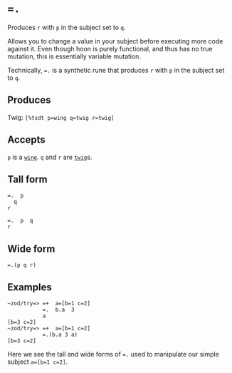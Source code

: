 `=.`
====

Produces `r` with `p` in the subject set to `q`.

Allows you to change a value in your subject before executing
more code against it.  Even though hoon is purely functional, and
thus has no true mutation, this is essentially variable mutation.

Technically, `=.` is a synthetic rune that produces `r` with `p` in the
subject set to `q`.

Produces
--------

Twig: `[%tsdt p=wing q=twig r=twig]`

Accepts
-------

`p` is a [`wing`](). `q` and `r` are [`twig`]()s.

Tall form
---------

    =.  p 
      q
    r

    =.  p  q
    r

Wide form
---------

    =.(p q r)

Examples
--------

    ~zod/try=> =+  a=[b=1 c=2]
               =.  b.a  3
               a
    [b=3 c=2]
    ~zod/try=> =+  a=[b=1 c=2]
               =.(b.a 3 a)
    [b=3 c=2]

Here we see the tall and wide forms of `=.` used to manipulate our
simple subject `a=[b=1 c=2]`.
